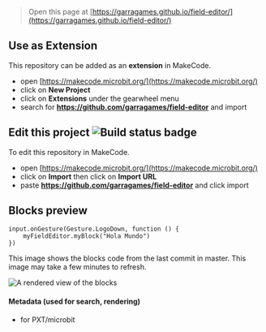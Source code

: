 
> Open this page at [https://garragames.github.io/field-editor/](https://garragames.github.io/field-editor/)

## Use as Extension

This repository can be added as an **extension** in MakeCode.

* open [https://makecode.microbit.org/](https://makecode.microbit.org/)
* click on **New Project**
* click on **Extensions** under the gearwheel menu
* search for **https://github.com/garragames/field-editor** and import

## Edit this project ![Build status badge](https://github.com/garragames/field-editor/workflows/MakeCode/badge.svg)

To edit this repository in MakeCode.

* open [https://makecode.microbit.org/](https://makecode.microbit.org/)
* click on **Import** then click on **Import URL**
* paste **https://github.com/garragames/field-editor** and click import

## Blocks preview

``` Blocks
input.onGesture(Gesture.LogoDown, function () {
    myFieldEditor.myBlock("Hola Mundo")
})
```
This image shows the blocks code from the last commit in master.
This image may take a few minutes to refresh.

![A rendered view of the blocks](https://github.com/garragames/field-editor/raw/master/.github/makecode/blocks.png)

#### Metadata (used for search, rendering)

* for PXT/microbit
<script src="https://makecode.com/gh-pages-embed.js"></script><script>makeCodeRender("{{ site.makecode.home_url }}", "{{ site.github.owner_name }}/{{ site.github.repository_name }}");</script>
